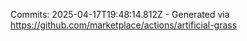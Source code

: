 Commits: 2025-04-17T19:48:14.812Z - Generated via https://github.com/marketplace/actions/artificial-grass
<br>
